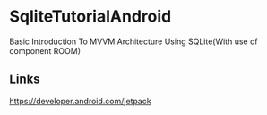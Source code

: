 # SqliteTutorialAndroid
Basic Introduction To MVVM Architecture Using SQLite(With use of component ROOM)

## Links
https://developer.android.com/jetpack
